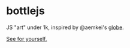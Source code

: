 # bottlejs

JS "art" under 1k, inspired by @aemkei's [globe](https://aem1k.com/world/).

[See for yourself.](https://horak.hu/posts/bottle/bottle.html)
